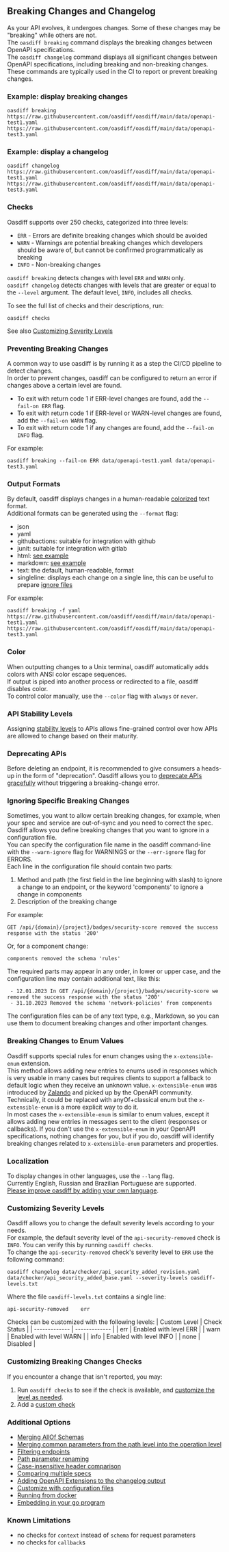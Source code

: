 ## Breaking Changes and Changelog
As your API evolves, it undergoes changes. Some of these changes may be "breaking" while others are not.  
The `oasdiff breaking` command displays the breaking changes between OpenAPI specifications.  
The `oasdiff changelog` command displays all significant changes between OpenAPI specifications, including breaking and non-breaking changes.  
These commands are typically used in the CI to report or prevent breaking changes.

### Example: display breaking changes
```
oasdiff breaking https://raw.githubusercontent.com/oasdiff/oasdiff/main/data/openapi-test1.yaml https://raw.githubusercontent.com/oasdiff/oasdiff/main/data/openapi-test3.yaml
```

### Example: display a changelog
```
oasdiff changelog https://raw.githubusercontent.com/oasdiff/oasdiff/main/data/openapi-test1.yaml https://raw.githubusercontent.com/oasdiff/oasdiff/main/data/openapi-test3.yaml
```

### Checks
Oasdiff supports over 250 checks, categorized into three levels:  
- `ERR` - Errors are definite breaking changes which should be avoided
- `WARN` - Warnings are potential breaking changes which developers should be aware of, but cannot be confirmed programmatically as breaking
- `INFO` - Non-breaking changes

`oasdiff breaking` detects changes with level `ERR` and `WARN` only.  
`oasdiff changelog` detects changes with levels that are greater or equal to the `--level` argument. The default level, `INFO`, includes all checks.

To see the full list of checks and their descriptions, run:
```
oasdiff checks
```
See also [Customizing Severity Levels](#customizing-severity-levels)

### Preventing Breaking Changes
A common way to use oasdiff is by running it as a step the CI/CD pipeline to detect changes.  
In order to prevent changes, oasdiff can be configured to return an error if changes above a certain level are found.
- To exit with return code 1 if ERR-level changes are found, add the `--fail-on ERR` flag.  
- To exit with return code 1 if ERR-level or WARN-level changes are found, add the `--fail-on WARN` flag.
- To exit with return code 1 if any changes are found, add the `--fail-on INFO` flag.

For example:
```
oasdiff breaking --fail-on ERR data/openapi-test1.yaml data/openapi-test3.yaml
```

### Output Formats
By default, oasdiff displays changes in a human-readable [colorized](#color) text format.  
Additional formats can be generated using the `--format` flag:
- json
- yaml
- githubactions: suitable for integration with github
- junit: suitable for integration with gitlab
- html: [see example](https://html-preview.github.io/?url=https://github.com/Barterio/oasdiff/blob/main/docs/changelog.html)
- markdown: [see example](changelog.md)
- text: the default, human-readable, format
- singleline: displays each change on a single line, this can be useful to prepare [ignore files](#ignoring-specific-breaking-changes)

For example:
```
oasdiff breaking -f yaml https://raw.githubusercontent.com/oasdiff/oasdiff/main/data/openapi-test1.yaml https://raw.githubusercontent.com/oasdiff/oasdiff/main/data/openapi-test3.yaml
```

### Color
When outputting changes to a Unix terminal, oasdiff automatically adds colors with ANSI color escape sequences.  
If output is piped into another process or redirected to a file, oasdiff disables color.  
To control color manually, use the `--color` flag with `always` or `never`.

### API Stability Levels
Assigning [stability levels](STABILITY.md) to APIs allows fine-grained control over how APIs are allowed to change based on their maturity.  

### Deprecating APIs
Before deleting an endpoint, it is recommended to give consumers a heads-up in the form of "deprecation". 
Oasdiff allows you to [deprecate APIs gracefully](DEPRECATION.md) without triggering a breaking-change error.

### Ignoring Specific Breaking Changes
Sometimes, you want to allow certain breaking changes, for example, when your spec and service are out-of-sync and you need to correct the spec.  
Oasdiff allows you define breaking changes that you want to ignore in a configuration file.  
You can specify the configuration file name in the oasdiff command-line with the `--warn-ignore` flag for WARNINGS or the `--err-ignore` flag for ERRORS.  
Each line in the configuration file should contain two parts:
1. Method and path (the first field in the line beginning with slash) to ignore a change to an endpoint, or the keyword 'components' to ignore a change in components
2. Description of the breaking change

For example:
```
GET /api/{domain}/{project}/badges/security-score removed the success response with the status '200'
```
Or, for a component change:
```
components removed the schema 'rules'
```

The required parts may appear in any order, in lower or upper case, and the configuration line may contain additional text, like this:
```
 - 12.01.2023 In GET /api/{domain}/{project}/badges/security-score we removed the success response with the status '200'
 - 31.10.2023 Removed the schema 'network-policies' from components
```

The configuration files can be of any text type, e.g., Markdown, so you can use them to document breaking changes and other important changes.

### Breaking Changes to Enum Values
Oasdiff supports special rules for enum changes using the `x-extensible-enum` extension.  
This method allows adding new entries to enums used in responses which is very usable in many cases but requires clients to support a fallback to default logic when they receive an unknown value.
`x-extensible-enum` was introduced by [Zalando](https://opensource.zalando.com/restful-api-guidelines/#112) and picked up by the OpenAPI community. Technically, it could be replaced with anyOf+classical enum but the `x-extensible-enum` is a more explicit way to do it.  
In most cases the `x-extensible-enum` is similar to enum values, except it allows adding new entries in messages sent to the client (responses or callbacks).
If you don't use the `x-extensible-enum` in your OpenAPI specifications, nothing changes for you, but if you do, oasdiff will identify breaking changes related to `x-extensible-enum` parameters and properties.

### Localization
To display changes in other languages, use the `--lang` flag.  
Currently English, Russian and Brazilian Portuguese are supported.  
[Please improve oasdiff by adding your own language](https://github.com/Barterio/oasdiff/issues/383).

### Customizing Severity Levels
Oasdiff allows you to change the default severity levels according to your needs.  
For example, the default severity level of the `api-security-removed` check is `INFO`. You can verify this by running `oasdiff checks`.  
To change the `api-security-removed` check's severity level to `ERR` use the following command:
```
oasdiff changelog data/checker/api_security_added_revision.yaml data/checker/api_security_added_base.yaml --severity-levels oasdiff-levels.txt
```
Where the file `oasdiff-levels.txt` contains a single line:
```
api-security-removed    err
```

Checks can be customized with the following levels:
| Custom Level  | Check Status |
| ------------- | ------------- |
| err  | Enabled with level ERR |
| warn  | Enabled with level WARN |
| info  | Enabled with level INFO |
| none  | Disabled  |

### Customizing Breaking Changes Checks
If you encounter a change that isn't reported, you may:
1. Run `oasdiff checks` to see if the check is available, and [customize the level as needed](#customizing-severity-levels).  
2. Add a [custom check](CUSTOMIZING-CHECKS.md)

### Additional Options
- [Merging AllOf Schemas](ALLOF.md)
- [Merging common parameters from the path level into the operation level](COMMON-PARAMS.md)
- [Filtering endpoints](FILTERING-ENDPOINTS.md)
- [Path parameter renaming](PATH-PARAM-RENAME.md)
- [Case-insensitive header comparison](HEADER-DIFF.md)
- [Comparing multiple specs](COMPOSED.md)
- [Adding OpenAPI Extensions to the changelog output](ATTRIBUTES.md)
- [Customize with configuration files](CONFIG-FILES.md)
- [Running from docker](DOCKER.md)
- [Embedding in your go program](GO.md)

### Known Limitations
- no checks for `context` instead of `schema` for request parameters
- no checks for `callback`s
